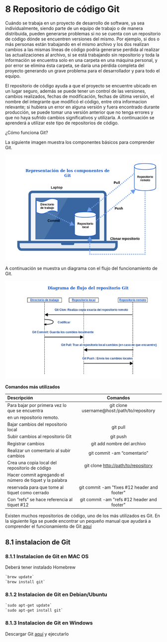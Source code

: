 # 8 Repositorio de código Git

Cuándo se trabaja en un proyecto de desarrollo de software, ya sea individualmente, siendo parte de un equipo de trabajo o de manera distribuida, pueden generarse problemas si no se cuenta con un repositorio de código dónde se encuentren versiones del mismo. Por ejemplo, si dos o más personas están trabajando en el mismo archivo y los dos realizan cambios a las mismas líneas de código podría generarse perdida al realizar las actualizaciones al archivo, si se está trabajando sin repositorio y toda la información se encuentra solo en una carpeta en una máquina personal, y por error se elimina ésta carpeta, se daría una pérdida completa del proyecto generando un grave problema para el desarrollador y para todo el equipo.

El repositorio de código ayuda a que el proyecto se encuentre ubicado en un lugar seguro, además se puede tener un control de las versiones, cambios realizados, fechas de modificación, fechas de última versión, el nombre del integrante que modificó el código, entre otra informacion relevante; si hubiera un error en alguna versión y fuera encontrado durante producción, se puede tomar una versión anterior que no tenga errores y que no haya sufrido cambios significativos y utilizarla. A continuación se aprenderá a utilizar este tipo de repositorios de código.

¿Cómo funciona Git?

La siguiente imagen muestra los componentes básicos para comprender Git.

![Componentes](images/representacionde_comportamiento_de_git.png)

A continuación se muestra un diagrama con el flujo del funcionamiento de Git.

![Diagrama de flojo](images/diagrama_de_flujo_del_repositorio_git.png)

__Comandos más utilizados__

| Descripción                                      |                     Comandos                       |
| :-------                                      |                     :-------------------------------: |
| Para bajar por primera vez lo que se encuentra | git clone username@host:/path/to/repository          |
| en un repositorio remoto.                       |                                                     |
| Bajar cambios del repositorio local | git pull |                                                     |
| Subir cambios al repositorio Git | git push |                                                         |
| Registrar cambios | git add nombre del archivo |                                                       |
| Realizar un comentario al subir cambios           |                       git commit -am “comentario” |
| Crea una copia local del repositorio de código  |                git clone <http://path/to/repository> |
| Hacer commit agregando el número de tiquet y la palabra                                                |
| reservada para que tome al tiquet como cerrado  |         git commit -am "fixes #12 header and footer" |
| Con “refs” se hace referencia al tiquet #12    |           git commit -am "refs #12 header and footer" |



Existen muchos repositorios de código, uno de los más utilizados es Git. En la siguiente liga se puede encontrar un pequeño manual que ayudará a comprender el funcionamiento de Git [aquí][4] 

[4]:https://try.github.io/levels/1/challenges/1

## 8.1 instalacion de Git

### 8.1.1 Instalacion de Git en MAC OS 

Deberá tener instalado Homebrew

    `brew update`
    `brew install git`

### 8.1.2 Instalacion de Git en Debian/Ubuntu

    `sudo apt-get update`
    `sudo apt-get install git`

### 8.1.3 Instalacion de Git en Windows

Descargar Git [aquí][5] y ejecutarlo

[5]:https://git-scm.com/download/win












